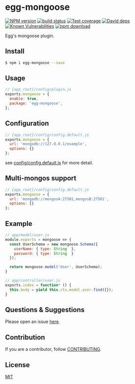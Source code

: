 # egg-mongoose
[![NPM version][npm-image]][npm-url]
[![build status][travis-image]][travis-url]
[![Test coverage][codecov-image]][codecov-url]
[![David deps][david-image]][david-url]
[![Known Vulnerabilities][snyk-image]][snyk-url]
[![npm download][download-image]][download-url]

[npm-image]: https://img.shields.io/npm/v/egg-mongoose.svg?style=flat-square
[npm-url]: https://npmjs.org/package/egg-mongoose
[travis-image]: https://img.shields.io/travis/eggjs/egg-mongoose.svg?style=flat-square
[travis-url]: https://travis-ci.org/eggjs/egg-mongoose
[codecov-image]: https://img.shields.io/codecov/c/github/eggjs/egg-mongoose.svg?style=flat-square
[codecov-url]: https://codecov.io/github/eggjs/egg-mongoose?branch=master
[david-image]: https://img.shields.io/david/eggjs/egg-mongoose.svg?style=flat-square
[david-url]: https://david-dm.org/eggjs/egg-mongoose
[snyk-image]: https://snyk.io/test/npm/egg-mongoose/badge.svg?style=flat-square
[snyk-url]: https://snyk.io/test/npm/egg-mongoose
[download-image]: https://img.shields.io/npm/dm/egg-mongoose.svg?style=flat-square
[download-url]: https://npmjs.org/package/egg-mongoose

Egg's mongoose plugin.

## Install

```bash
$ npm i egg-mongoose --save
```

## Usage

```js
// {app_root}/config/plugin.js
exports.mongoose = {
  enable: true,
  package: 'egg-mongoose',
};
```

## Configuration

```js
// {app_root}/config/config.default.js
exports.mongoose = {
  url: 'mongodb://127.0.0.1/example',
  options: {}
};
```

see [config/config.default.js](config/config.default.js) for more detail.

## Multi-mongos support

```js
// {app_root}/config/config.default.js
exports.mongoose = {
  url: 'mongodb://mongosA:27501,mongosB:27501',
  options: {}
};
```

## Example
```js
// app/model/user.js
module.exports = mongoose => {
  const UserSchema = new mongoose.Schema({
    userName: { type: String  },
    password: { type: String  }
  });

  return mongoose.model('User', UserSchema);
}

// app/controller/user.js
exports.index = function* () {
  this.body = yield this.ctx.model.user.find({});
}
```

## Questions & Suggestions

Please open an issue [here](https://github.com/eggjs/egg-mongoose/issues).

## Contribution

If you are a contributor, follow [CONTRIBUTING](https://eggjs.org/zh-cn/contributing.html).

## License

[MIT](LICENSE)
